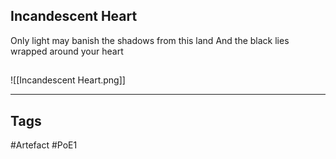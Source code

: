 ## Incandescent Heart
Only light may banish the shadows from this land
And the black lies wrapped around your heart
##
![[Incandescent Heart.png]]

---
## Tags
#Artefact
#PoE1